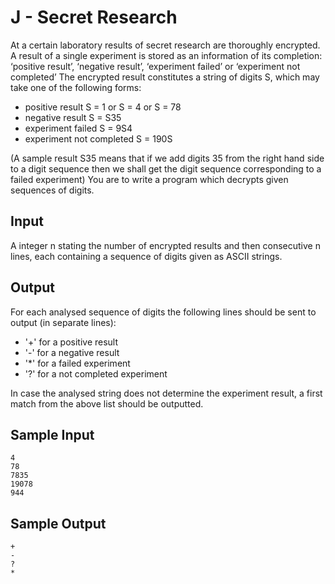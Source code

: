 # J - Secret Research

At a certain laboratory results of secret research are thoroughly encrypted. A result of a single experiment is stored as an information of its completion:
‘positive result’, ‘negative result’, ‘experiment failed’ or ‘experiment not completed’
The encrypted result constitutes a string of digits S, which may take one of the following forms:
* positive result S = 1 or S = 4 or S = 78
* negative result S = S35
* experiment failed S = 9S4
* experiment not completed S = 190S

(A sample result S35 means that if we add digits 35 from the right hand side to a digit sequence
then we shall get the digit sequence corresponding to a failed experiment)
You are to write a program which decrypts given sequences of digits.

## Input

A integer n stating the number of encrypted results and then consecutive n lines, each containing a
sequence of digits given as ASCII strings.

## Output

For each analysed sequence of digits the following lines should be sent to output (in separate lines):
* '+' for a positive result
* '-' for a negative result
* '*' for a failed experiment
* '?' for a not completed experiment

In case the analysed string does not determine the experiment result, a first match from the above
list should be outputted.

## Sample Input

```
4
78
7835
19078
944
```

## Sample Output

```
+
-
?
*
```